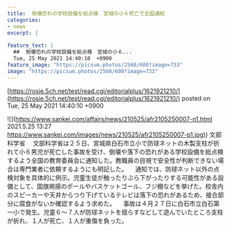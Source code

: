 ```yaml
---
title:  倒壊恐れの学校設備を総点検　宮城の小６死亡で全国通知  
categories:
- news
excerpt: |
  
feature_text: |
  ##  倒壊恐れの学校設備を総点検　宮城の小６...
  Tue, 25 May 2021 14:40:10  +0900
feature_image: "https://picsum.photos/2560/600?image=733"
image: "https://picsum.photos/2560/600?image=733"
---
```


[https://rosie.5ch.net/test/read.cgi/editorialplus/1621921210/](https://rosie.5ch.net/test/read.cgi/editorialplus/1621921210/)
posted on Tue, 25 May 2021 14:40:10  +0900

<!--more-->

![](https://www.sankei.com/affairs/news/210525/afr2105250007-n1.html 2021.5.25 13:27 [https://www.sankei.com/images/news/210525/afr2105250007-p1.jpg)](https://www.sankei.com/images/news/210525/afr2105250007-p1.jpg)) 文部科学省 　文部科学省は２５日、宮城県白石市立小で防球ネットの木製支柱が折れて小６男児が死亡した事故を受け、倒壊や落下の恐れがある学校設備を総点検するよう全国の教育委員会に通知した。教職員の目視で安全性が判断できない場合は専門業者に依頼するようにも明記した。 　通知では、防球ネット以外の点検対象を具体的に例示。児童生徒が触ったりぶら下がったりする可能性がある設備として、国旗掲揚のポールやバスケットゴール、フジ棚などを挙げた。校舎内のスピーカーや天井からつり下げているテレビは落下の恐れがあるため、接合部分に腐食がないか確認するよう求めた。 　事故は４月２７日に白石市立白石第一小で発生。児童６〜７人が防球ネットを揺らすなどして遊んでいたところ支柱が折れ、１人が死亡、１人が重傷を負った。
